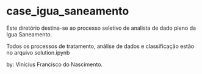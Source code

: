 # case_igua_saneamento
Este diretório destina-se ao processo seletivo de analista de dado pleno da Igua Saneamento.

Todos os processos de tratamento, análise de dados e classificação estão no arquivo solution.ipynb

by: Vinícius Francisco do Nascimento.